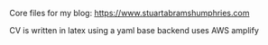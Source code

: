 Core files for my blog:
https://www.stuartabramshumphries.com

CV is written in latex using a yaml base
backend uses AWS amplify
